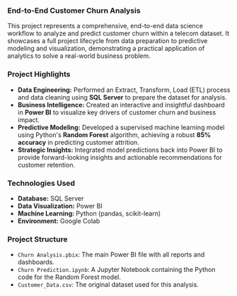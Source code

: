 ### End-to-End Customer Churn Analysis

This project represents a comprehensive, end-to-end data science workflow to analyze and predict customer churn within a telecom dataset. It showcases a full project lifecycle from data preparation to predictive modeling and visualization, demonstrating a practical application of analytics to solve a real-world business problem.

### Project Highlights
* **Data Engineering:** Performed an Extract, Transform, Load (ETL) process and data cleaning using **SQL Server** to prepare the dataset for analysis.
* **Business Intelligence:** Created an interactive and insightful dashboard in **Power BI** to visualize key drivers of customer churn and business impact.
* **Predictive Modeling:** Developed a supervised machine learning model using Python's **Random Forest** algorithm, achieving a robust **85% accuracy** in predicting customer attrition.
* **Strategic Insights:** Integrated model predictions back into Power BI to provide forward-looking insights and actionable recommendations for customer retention.

### Technologies Used
* **Database:** SQL Server
* **Data Visualization:** Power BI
* **Machine Learning:** Python (pandas, scikit-learn)
* **Environment:** Google Colab

### Project Structure
* `Churn Analysis.pbix`: The main Power BI file with all reports and dashboards.
* `Churn Prediction.ipynb`: A Jupyter Notebook containing the Python code for the Random Forest model.
* `Customer_Data.csv`: The original dataset used for this analysis.
